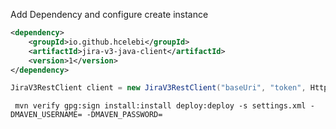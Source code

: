 Add Dependency and configure create instance

```xml
<dependency>
    <groupId>io.github.hcelebi</groupId>
    <artifactId>jira-v3-java-client</artifactId>
    <version>1</version>
</dependency>
```

```java
JiraV3RestClient client = new JiraV3RestClient("baseUri", "token", HttpClient.newHttpClient());
```

```shell
 mvn verify gpg:sign install:install deploy:deploy -s settings.xml -DMAVEN_USERNAME= -DMAVEN_PASSWORD=
```

